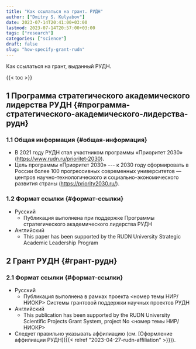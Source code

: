 ```yaml
---
title: "Как ссылаться на грант. РУДН"
author: ["Dmitry S. Kulyabov"]
date: 2023-07-14T20:41:00+03:00
lastmod: 2023-07-14T20:57:00+03:00
tags: ["research"]
categories: ["science"]
draft: false
slug: "how-specify-grant-rudn"
---
```


Как ссылаться на грант, выданный РУДН.

<!--more-->

{{< toc >}}


## <span class="section-num">1</span> Программа стратегического академического лидерства РУДН {#программа-стратегического-академического-лидерства-рудн}


### <span class="section-num">1.1</span> Общая информация {#общая-информация}

-   В 2021 году РУДН стал участником программы «Приоритет 2030» (<https://www.rudn.ru/prioritet-2030>).
-   Цель программы «Приоритет 2030» --- к 2030 году сформировать в России более 100 прогрессивных современных университетов — центров научно-технологического и социально-экономического развития страны (<https://priority2030.ru/>).


### <span class="section-num">1.2</span> Формат ссылки {#формат-ссылки}

-   Русский
    -   Публикация выполнена при поддержке Программы стратегического академического лидерства РУДН
-   Английский
    -   This paper has been supported by the RUDN University Strategic Academic Leadership Program


## <span class="section-num">2</span> Грант РУДН {#грант-рудн}


### <span class="section-num">2.1</span> Формат ссылки {#формат-ссылки}

-   Русский
    -   Публикация выполнена в рамках проекта &lt;номер темы НИР/НИОКР&gt; Системы грантовой поддержки научных проектов РУДН
-   Английский
    -   This publication has been supported by the RUDN University Scientific Projects Grant System, project No &lt;номер темы НИР/НИОКР&gt;
-   Следует правильно указывать аффилиацию (см. [Оформление аффилиации РУДН]({{< relref "2023-04-27-rudn-affiliation" >}})).
